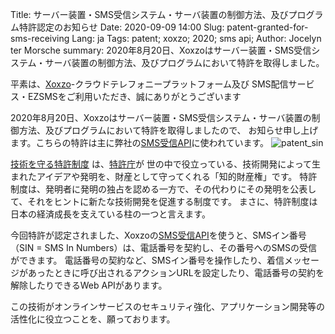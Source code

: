 Title: サーバー装置・SMS受信システム・サーバ装置の制御方法、及びプログラム特許認定のお知らせ 
Date: 2020-09-09 14:00 
Slug: patent-granted-for-sms-receiving 
Lang: ja 
Tags: patent; xoxzo; 2020; sms api; 
Author: Jocelyn ter Morsche 
summary: 2020年8月20日、Xoxzoはサーバー装置・SMS受信システム・サーバ装置の制御方法、及びプログラムにおいて特許を取得しました。

平素は、[Xoxzo](https://www.xoxzo.com/ja/)-クラウドテレフォニープラットフォーム及び SMS配信サービス・EZSMSをご利用いただき、誠にありがとうございます

2020年8月20日、Xoxzoはサーバー装置・SMS受信システム・サーバ装置の制御方法、及びプログラムにおいて特許を取得しましたので、 お知らせ申し上げます。こちらの特許は主に弊社の[SMS受信API](https://www.xoxzo.com/ja/about/sms-api/#sin)に使われています。
![patent_sin](/images/patent_sin.png)

[技術を守る特許制度](https://www.jpo.go.jp/beginner/beginner_03.html) は、[特許庁](https://www.jpo.go.jp/indexj.htm)が 世の中で役立っている、技術開発によって生まれたアイデアや発明を、財産として守ってくれる「知的財産権」です。 特許制度は、発明者に発明の独占を認める一方で、その代わりにその発明を公表して、それをヒントに新たな技術開発を促進する制度です。 まさに、特許制度は日本の経済成長を支えている柱の一つと言えます。

今回特許が認定されました、Xoxzoの[SMS受信API](https://www.xoxzo.com/ja/about/sms-api/#sin)を使うと、SMSイン番号（SIN = SMS In Numbers）は、電話番号を契約し、その番号へのSMSの受信ができます。 電話番号の契約など、SMSイン番号を操作したり、着信メッセージがあったときに呼び出されるアクションURLを設定したり、電話番号の契約を解除したりできるWeb APIがあります。

この技術がオンラインサービスのセキュリティ強化、アプリケーション開発等の活性化に役立つことを、願っております。
